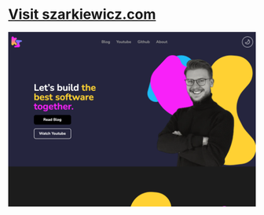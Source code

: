 # [Visit szarkiewicz.com](https://szarkiewicz.com)

![Image du site web](./readme_assets/website.png)
